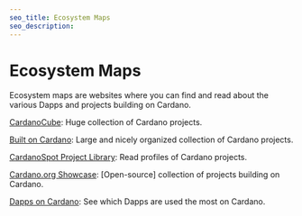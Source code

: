 ```yaml
---
seo_title: Ecosystem Maps
seo_description: 
---
```


# Ecosystem Maps

Ecosystem maps are websites where you can find and read about the various Dapps and projects building on Cardano.

[CardanoCube](https://www.cardanocube.io/cardano-ecosystem-interactive-map): Huge collection of Cardano projects. 

[Built on Cardano](https://builtoncardano.com/): Large and nicely organized collection of Cardano projects. 

[CardanoSpot Project Library](https://cardanospot.io/project-library/all): Read profiles of Cardano projects. 

[Cardano.org Showcase](https://developers.cardano.org/showcase/): [Open-source] collection of projects building on Cardano. 

[Dapps on Cardano](https://dappsoncardano.com/): See which Dapps are used the most on Cardano.